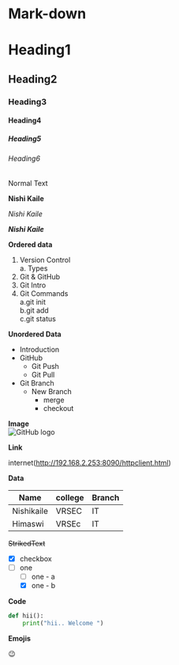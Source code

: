 # Mark-down

# Heading1
## Heading2
### Heading3
#### Heading4
##### Heading5
###### Heading6

Normal Text

**Nishi Kaile**

*Nishi Kaile*

***Nishi Kaile***

**Ordered data**  
1. Version Control  
   a. Types  
2. Git & GitHub  
3. Git Intro  
4. Git Commands  
   a.git init  
   b.git add  
   c.git status
   
**Unordered Data**  
- Introduction  
- GitHub  
   - Git Push  
   - Git Pull  
-  Git Branch  
   - New Branch  
     - merge  
     - checkout  

**Image**  
![GitHub logo](https://encrypted-tbn0.gstatic.com/images?q=tbn:ANd9GcSOjCGcYwl04G5JUZtJ-1_1n2p3BTq6Ec9C0Q&usqp=CAU
)

**Link**

internet(http://192.168.2.253:8090/httpclient.html)

**Data**

|Name|college|Branch|
|-----|-------|------|
|Nishikaile|VRSEC|IT|
|Himaswi|VRSEc|IT|

~~StrikedText~~

- [x] checkbox  
- [ ] one  
   - [ ] one - a
   - [x] one - b   
   
**Code**    

```python  
def hii():
    print("hii.. Welcome ")
```    
**Emojis**

 :wink:
